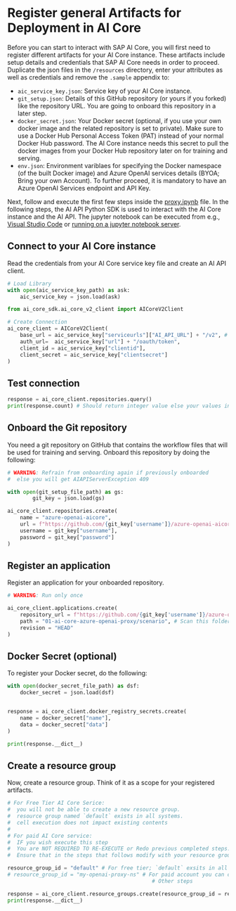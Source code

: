 # Register general Artifacts for Deployment in AI Core

Before you can start to interact with SAP AI Core, you will first need to register different
artifacts for your AI Core instance. These artifacts include setup details and credentials
that SAP AI Core needs in order to proceed. Duplicate the json files in the `/resources` directory, enter your attributes as well as credentials and remove the `.sample` appendix to:

- `aic_service_key.json`: Service key of your AI Core instance.
- `git_setup.json`: Details of this GitHub repository (or yours if you forked) like the repository URL. You are
  going to onboard this repository in a later step.
- `docker_secret.json`: Your Docker secret (optional, if you use your own docker image and the related repository is set to private). Make sure to use a Docker Hub Personal Access Token
  (PAT) instead of your normal Docker Hub password. The AI Core instance needs this secret
  to pull the docker images from your Docker Hub repository later on for training and serving.
- `env.json`: Environment variblaes for specifying the Docker namespace (of the built Docker image) and Azure OpenAI services details (BYOA; Bring your own Account). To further proceed, it is mandatory to have an Azure OpenAI Services endpoint and API Key.

Next, follow and execute the first few steps inside the [proxy.ipynb](../../01-ai-core-azure-openai-proxy/proxy.ipynb) file. In the
following steps, the AI API Python SDK is used to interact with the AI Core instance and
the AI API. The jupyter notebook can be executed from e.g., [Visual Studio Code](https://code.visualstudio.com/docs/datascience/jupyter-notebooks) or [running on a jupyter notebook server](https://jupyter-notebook.readthedocs.io/en/stable/public_server.html).

## Connect to your AI Core instance

Read the credentials from your AI Core service key file and create an AI API
client.

```python
# Load Library
with open(aic_service_key_path) as ask:
    aic_service_key = json.load(ask)

from ai_core_sdk.ai_core_v2_client import AICoreV2Client

# Create Connection
ai_core_client = AICoreV2Client(
    base_url = aic_service_key["serviceurls"]["AI_API_URL"] + "/v2", # The present AI API version is 2
    auth_url=  aic_service_key["url"] + "/oauth/token",
    client_id = aic_service_key["clientid"],
    client_secret = aic_service_key["clientsecret"]
)
```

## Test connection

```python
response = ai_core_client.repositories.query()
print(response.count) # Should return integer value else your values in above step are incorrect
```

## Onboard the Git repository

You need a git repository on GitHub that contains the workflow files that will be used for
training and serving. Onboard this repository by doing the following:

```python
# WARNING: Refrain from onboarding again if previously onboarded
#  else you will get AIAPIServerException 409

with open(git_setup_file_path) as gs:
		git_key = json.load(gs)

ai_core_client.repositories.create(
    name = "azure-openai-aicore",
    url = f"https://github.com/{git_key['username']}/azure-openai-aicore-cap-api", # Forked repo
    username = git_key["username"],
    password = git_key["password"]
)
```
## Register an application

Register an application for your onboarded repository.

```python
# WARNING: Run only once

ai_core_client.applications.create(
    repository_url = f"https://github.com/{git_key['username']}/azure-openai-aicore-cap-api",
    path = "01-ai-core-azure-openai-proxy/scenario", # Scan this folder for instruction YAML files
    revision = "HEAD"
)
```

## Docker Secret (optional)

To register your Docker secret, do the following:

```python
with open(docker_secret_file_path) as dsf:
    docker_secret = json.load(dsf)


response = ai_core_client.docker_registry_secrets.create(
    name = docker_secret["name"],
    data = docker_secret["data"]
)

print(response.__dict__)
```

## Create a resource group

Now, create a resource group. Think of it as a scope for your registered artifacts.

```python
# For Free Tier AI Core Serice:
#  you will not be able to create a new resource group.
#  resource group named `default` exists in all systems.
#  cell execution does not impact existing contents
#
# For paid AI Core service: 
#  IF you wish execute this step
#  You are NOT REQUIRED TO RE-EXECUTE or Redo previous completed steps.
#  Ensure that in the steps that follows modify with your resource group name

resource_group_id = "default" # For free tier; `default` exsits in all systems
# resource_group_id = "my-openai-proxy-ns" # For paid account you can create a namespace aka resource group
                                              # Other steps 

response = ai_core_client.resource_groups.create(resource_group_id = resource_group_id)
print(response.__dict__)
```
